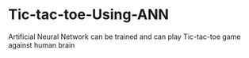 # Tic-tac-toe-Using-ANN
Artificial Neural Network can be trained and can play Tic-tac-toe game against human brain
